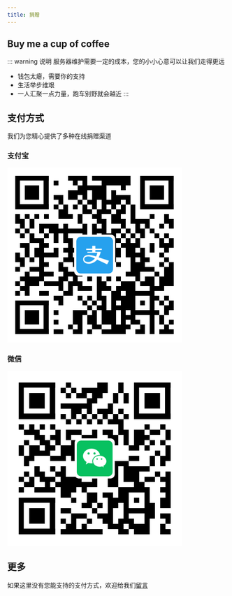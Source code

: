 ```yaml
---
title: 捐赠
---
```


## Buy me a cup of coffee

::: warning 说明
服务器维护需要一定的成本，您的小小心意可以让我们走得更远

* 钱包太瘪，需要你的支持
* 生活举步维艰
* 一人汇聚一点力量，跑车别野就会越近
:::

## 支付方式

我们为您精心提供了多种在线捐赠渠道

### 支付宝

![支付宝支付](/assets/img/alipay.png "支付宝支付")

### 微信

![微信支付](/assets/img/wechatpay.png "微信支付")

## 更多

如果这里没有您能支持的支付方式，欢迎给我们[留言](https://github.com/arytry/archive/issues/new)
